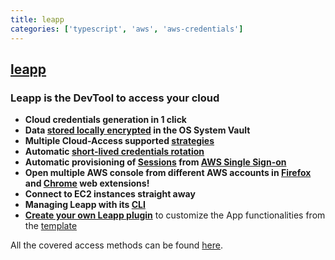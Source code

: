 ```yaml
---
title: leapp
categories: ['typescript', 'aws', 'aws-credentials']
---
```

## [leapp](https://github.com/Noovolari/leapp)

### Leapp is the DevTool to access your cloud


- **Cloud credentials generation in 1 click**
- **Data [stored locally encrypted](https://docs.leapp.cloud/latest/security/system-vault/) in the OS System Vault**
- **Multiple Cloud-Access supported [strategies](https://docs.leapp.cloud/latest/configuration/)**
- **Automatic [short-lived credentials rotation](https://docs.leapp.cloud/latest/security/credentials-generation/aws/)**
- **Automatic provisioning of [Sessions](https://docs.leapp.cloud/latest/sessions/) from [AWS Single Sign-on](https://docs.leapp.cloud/latest/configuring-integration/configure-aws-single-sign-on-integration/)**
- **Open multiple AWS console from different AWS accounts in [Firefox](https://addons.mozilla.org/it/firefox/addon/leapp-multi-console-extension/) and [Chrome](https://docs.leapp.cloud/0.16.2/built-in-features/multi-console/#chrome-edge-and-other-chromium-based-browsers) web extensions!**
- **Connect to EC2 instances straight away**
- **Managing Leapp with its [CLI](https://docs.leapp.cloud/latest/cli/)**
- **[Create your own Leapp plugin](https://docs.leapp.cloud/0.14.1/plugins/plugins-introduction/)** to customize the App functionalities from the [template](https://github.com/Noovolari/leapp-plugin-template)

All the covered access methods can be found [here](https://docs.leapp.cloud/latest/configuration/).

